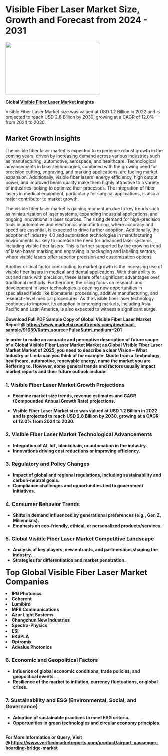 <H1>Visible Fiber Laser Market Size, Growth and Forecast from 2024 - 2031</H1><img class="aligncenter size-medium wp-image-584254" src="https://thirdeyenews.in/wp-content/uploads/2024/09/Global-Market-Research-300x168.jpeg" alt="" width="300" height="168" /><p><strong>Global&nbsp;<a href="https://www.marketsizeandtrends.com/download-sample/91639/&amp;utm_source=Pulse&amp;utm_medium=201">Visible Fiber Laser Market</a> Insights</strong></p><p>Visible Fiber Laser Market size was valued at USD 1.2 Billion in 2022 and is projected to reach USD 2.8 Billion by 2030, growing at a CAGR of 12.0% from 2024 to 2030.</p><p><h2>Market Growth Insights</h2> <p>The visible fiber laser market is expected to experience robust growth in the coming years, driven by increasing demand across various industries such as manufacturing, automotive, aerospace, and healthcare. Technological advancements in laser technologies, combined with the growing need for precision cutting, engraving, and marking applications, are fueling market expansion. Additionally, visible fiber lasers' energy efficiency, high output power, and improved beam quality make them highly attractive to a variety of industries looking to optimize their processes. The integration of fiber lasers in medical equipment, particularly for surgical applications, is also a major contributor to market growth.</p> <p><strong></strong></p> <p>The visible fiber laser market is gaining momentum due to key trends such as miniaturization of laser systems, expanding industrial applications, and ongoing innovations in laser sources. The rising demand for high-precision tools in automotive and electronics manufacturing, where accuracy and speed are essential, is expected to drive further adoption. Additionally, the adoption of Industry 4.0 and automation technologies in manufacturing environments is likely to increase the need for advanced laser systems, including visible fiber lasers. This is further supported by the growing trend of laser-based marking and engraving in packaging and labeling sectors, where visible lasers offer superior precision and customization options.</p> <p>Another critical factor contributing to market growth is the increasing use of visible fiber lasers in medical and dental applications. With their ability to cut and mark with precision, these lasers offer significant advantages over traditional methods. Furthermore, the rising focus on research and development in laser technologies is opening new opportunities in specialized fields like biomaterial processing, additive manufacturing, and research-level medical procedures. As the visible fiber laser technology continues to improve, its adoption in emerging markets, including Asia-Pacific and Latin America, is also expected to witness a significant surge.</p> <p><strong></p><p><span class=""><strong>Download Full PDF Sample Copy of Global Visible Fiber Laser Market Report</strong> @ <a href="https://www.marketsizeandtrends.com/download-sample/91639/&amp;utm_source=Pulse&amp;utm_medium=201" target="_blank">https://www.marketsizeandtrends.com/download-sample/91639/&amp;utm_source=Pulse&amp;utm_medium=201</a></span></p><p>In order to make an accurate and perceptive description of future scope of a Global&nbsp;Visible Fiber Laser Market Market as Global&nbsp;Visible Fiber Laser Market Market of 2025, you need to describe a clear Vision &ndash; What Industry or Linda can you think of for example: Quote from a Technology, healthcare, automotive, renewable energy, name the market you are Reffering to. However, some general trends and factors usually impact market reports and their future outlook include:</p><h3>1.&nbsp;<strong>Visible Fiber Laser Market Growth Projections</strong></h3><ul><li>Examine market size trends, revenue estimates and CAGR (Compounded Annual Growth Rate) projections.</li><li><p>Visible Fiber Laser Market size was valued at USD 1.2 Billion in 2022 and is projected to reach USD 2.8 Billion by 2030, growing at a CAGR of 12.0% from 2024 to 2030.</p></li></ul><h3>2.&nbsp;<strong>Visible Fiber Laser Market Technological Advancements</strong></h3><ul><li>Integration of AI, IoT, blockchain, or automation in the industry.</li><li>Innovations driving cost reductions or improving efficiency.</li></ul><h3>3.&nbsp;<strong>Regulatory and Policy Changes</strong></h3><ul><li>Impact of global and regional regulations, including sustainability and carbon-neutral goals.</li><li>Compliance challenges and opportunities tied to government initiatives.</li></ul><h3>4.&nbsp;<strong>Consumer Behavior Trends</strong></h3><ul><li>Shifts in demand influenced by generational preferences (e.g., Gen Z, Millennials).</li><li>Emphasis on eco-friendly, ethical, or personalized products/services.</li></ul><h3>5.&nbsp;<strong>Global Visible Fiber Laser Market Competitive Landscape</strong></h3><ul><li>Analysis of key players, new entrants, and partnerships shaping the industry.</li><li>Strategies for differentiation and market penetration.</li></ul><p data-pm-slice="1 1 []"><span style="color: inherit; font-family: inherit; font-size: 25px;">Top Global Visible Fiber Laser Market Companies</span></p><div class="" data-test-id=""><p><li>IPG Photonics</li><li> Coherent</li><li> Lumibird</li><li> MPB Communications</li><li> Azur Light Systems</li><li> Changchun New Industries</li><li> Spectra-Physics</li><li> ESI</li><li> EKSPLA</li><li> Optromix</li><li> Advalue Photonics</li></p></div><h3>6.&nbsp;<strong>Economic and Geopolitical Factors</strong></h3><ul><li>Influence of global economic conditions, trade policies, and geopolitical events.</li><li>Resilience of the market to inflation, currency fluctuations, or global crises.</li></ul><h3>7.&nbsp;<strong>Sustainability and ESG (Environmental, Social, and Governance)</strong></h3><ul><li>Adoption of sustainable practices to meet ESG criteria.</li><li>Opportunities in green technologies and circular economy principles.</li></ul><h2><strong style="font-size: 14px;">For More Information or Query, Visit @&nbsp;</strong><a style="background-color: #ffffff; font-size: 14px;" href="https://www.marketsizeandtrends.com/report/visible-fiber-laser-market/" target="_blank">https://www.verifiedmarketreports.com/product/airport-passenger-boarding-bridge-market</a></h2>
